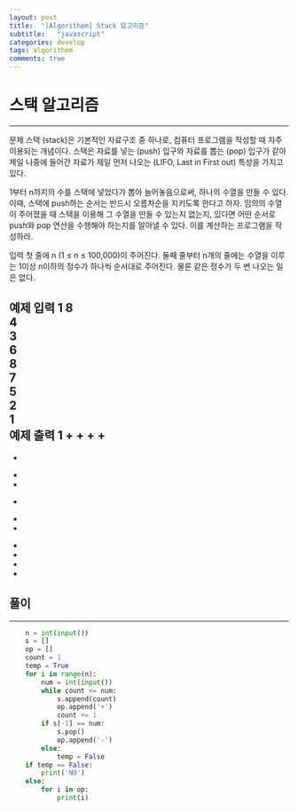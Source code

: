 ```yaml
---
layout: post
title:  "[Algorithem] Stack 알고리즘"
subtitle:   "javascript"
categories: develop
tags: algorithem
comments: true
---
```


# 스택 알고리즘
----
문제
스택 (stack)은 기본적인 자료구조 중 하나로, 컴퓨터 프로그램을 작성할 때 자주 이용되는 개념이다. 스택은 자료를 넣는 (push) 입구와 자료를 뽑는 (pop) 입구가 같아 제일 나중에 들어간 자료가 제일 먼저 나오는 (LIFO, Last in First out) 특성을 가지고 있다.

1부터 n까지의 수를 스택에 넣었다가 뽑아 늘어놓음으로써, 하나의 수열을 만들 수 있다. 이때, 스택에 push하는 순서는 반드시 오름차순을 지키도록 한다고 하자. 임의의 수열이 주어졌을 때 스택을 이용해 그 수열을 만들 수 있는지 없는지, 있다면 어떤 순서로 push와 pop 연산을 수행해야 하는지를 알아낼 수 있다. 이를 계산하는 프로그램을 작성하라.

입력
첫 줄에 n (1 ≤ n ≤ 100,000)이 주어진다. 둘째 줄부터 n개의 줄에는 수열을 이루는 1이상 n이하의 정수가 하나씩 순서대로 주어진다. 물론 같은 정수가 두 번 나오는 일은 없다.

예제 입력 1 
8       
4       
3       
6       
8       
7       
5       
2       
1       
예제 출력 1 
+
+
+
+
-
-
+
+
-
+
+
-
-
-
-


## 풀이
---
```python
    n = int(input())
    s = []
    op = []
    count = 1
    temp = True
    for i in range(n):
        num = int(input())
        while count <= num:
            s.append(count)
            op.append('+')
            count += 1
        if s[-1] == num:
            s.pop()
            op.append('-')
        else:
            temp = False
    if temp == False:
        print('NO')
    else:
        for i in op:
            print(i)
```
